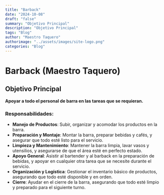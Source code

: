 ```yaml
---
title: "Barback"
date: "2024-10-08"
draft: "false"
summary: "Objetivo Principal"
description: "Objetivo Principal"
tags: "Blog"
author: "Maestro Taquero"
authorimage: "../assets/images/site-logo.png"
categories: "Blog"
---
```

# Barback (Maestro Taquero)

## Objetivo Principal
**Apoyar a todo el personal de barra en las tareas que se requieran.**

### Responsabilidades:
- **Manejo de Productos**: Subir, organizar y acomodar los productos en la barra.
- **Preparación y Montaje**: Montar la barra, preparar bebidas y cafés, y asegurar que todo esté listo para el servicio.
- **Limpieza y Mantenimiento**: Mantener la barra limpia, lavar vasos y utensilios, y asegurarse de que el área esté en perfecto estado.
- **Apoyo General**: Asistir al bartender y al barback en la preparación de bebidas, y apoyar en cualquier otra tarea que se necesite durante el servicio.
- **Organización y Logística**: Gestionar el inventario básico de productos, asegurando que todo esté disponible y en orden.
- **Cierre**: Ayudar en el cierre de la barra, asegurando que todo esté limpio y preparado para el siguiente turno.
